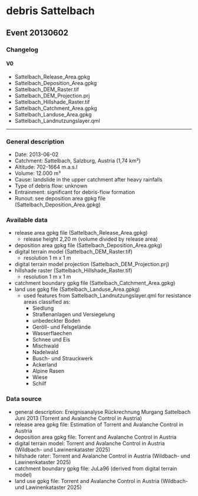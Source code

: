 # debris Sattelbach

## Event 20130602

### Changelog
#### V0
- Sattelbach_Release_Area.gpkg
- Sattelbach_Deposition_Area.gpkg
- Sattelbach_DEM_Raster.tif
- Sattelbach_DEM_Projection.prj
- Sattelbach_Hillshade_Raster.tif
- Sattelbach_Catchment_Area.gpkg
- Sattelbach_Landuse_Area.gpkg
- Sattelbach_Landnutzungslayer.qml

---

### General description
- Date: 2013-06-02
- Catchment: Sattelbach, Salzburg, Austria (1,74 km²)
- Altitude: 702-1664 m.a.s.l
- Volume: 12.000 m³
- Cause: landslide in the upper catchment after heavy rainfalls
- Type of debris flow: unknown
- Entrainment: significant for debris-flow formation
- Runout: see deposition area gpkg file (Sattelbach_Deposition_Area.gpkg)

### Available data
- release area gpkg file (Sattelbach_Release_Area.gpkg)
    - release height 2,20 m (volume divided by release area)
- deposition area gpkg file (Sattelbach_Deposition_Area.gpkg)
- digital terrain model (Sattelbach_DEM_Raster.tif)
    - resolution 1 m x 1 m
- digital terrain model projection (Sattelbach_DEM_Projection.prj)
- hillshade raster (Sattelbach_Hillshade_Raster.tif)
    - resolution 1 m x 1 m
- catchment boundary gpkg file (Sattelbach_Catchment_Area.gpkg)
- land use gpkg file (Sattelbach_Landuse_Area.gpkg)
    - used features from Sattelbach_Landnutzungslayer.qml for resistance areas classified as:
        - Siedlung
        - Straßenanlagen und Versiegelung
        - unbedeckter Boden
        - Geröll- und Felsgelände
        - Wasserflaechen
        - Schnee und Eis
        - Mischwald
        - Nadelwald
        - Busch- und Strauckwerk
        - Ackerland
        - Alpine Rasen
        - Wiese
        - Schilf

### Data source 
- general description: Ereignisanalyse Rückrechnung Murgang Sattelbach Juni 2013 (Torrent and Avalanche Control in Austria)
- release area gpkg file: Estimation of Torrent and Avalanche Control in Austria
- deposition area gpkg file: Torrent and Avalanche Control in Austria
- digital terrain model: Torrent and Avalanche Control in Austria (Wildbach- und Lawinenkataster 2025)
- hillshade rater: Torrent and Avalanche Control in Austria (Wildbach- und Lawinenkataster 2025)
- catchment boundary gpkg file: JuLa96 (derived from digital terrain model)
- land use gpkg file: Torrent and Avalanche Control in Austria (Wildbach- und Lawinenkataster 2025)